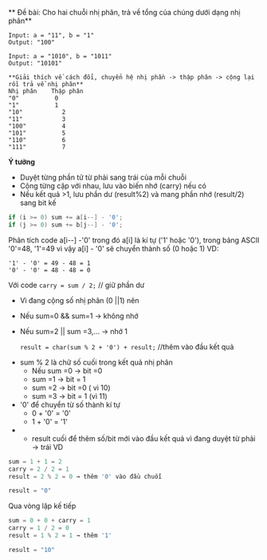 ** Đề bài: Cho hai chuỗi nhị phân, trả về tổng của chúng dưới dạng nhị phân**
```
Input: a = "11", b = "1"
Output: "100"

Input: a = "1010", b = "1011"
Output: "10101"
```
```
**Giải thích về cách đổi, chuyển hệ nhị phần -> thập phân -> cộng lại rồi trả về nhị phân**
Nhị phân	Thập phân
"0"	         0
"1"	         1
"10"	       2
"11"	       3
"100"	       4
"101"	       5
"110"	       6
"111"	       7
```

**Ý tưởng**
- Duyệt từng phần tử từ phải sang trái của mỗi chuỗi
- Cộng từng cặp với nhau, lưu vào biến nhớ (carry) nếu có
- Nếu kết quả >1, lưu phần dư (result%2) và mang phần nhớ (result/2) sang bit kế

```cpp
if (i >= 0) sum += a[i--] - '0';
if (j >= 0) sum += b[j--] - '0';
```
Phân tích code
a[i--] -'0' trong đó a[i] là kí tự ('1' hoặc '0'), trong bảng ASCII '0'=48, '1'=49 vì vậy a[i] - '0' sẽ chuyển thành số (0 hoặc 1)
VD:
```
'1' - '0' = 49 - 48 = 1  
'0' - '0' = 48 - 48 = 0
```
Với code 
  `carry = sum / 2;` // giữ phần dư
- Vì đang cộng số nhị phân (0 ||1) nên
 + Nếu sum=0 && sum=1 -> không nhớ
 + Nếu sum=2 || sum =3,... -> nhớ 1
   
   `result = char(sum % 2 + '0') + result;` //thêm vào đầu kết quả
- sum % 2 là chữ số cuối trong kết quả nhị phân
  + Nếu sum =0 -> bit =0
  + sum =1 -> bit = 1
  + sum =2 -> bit =0 ( vì 10)
  + sum =3 -> bit = 1 (vì 11)
- '0' để chuyển từ số thành kí tự
  + 0 + '0' = '0'
  + 1 + '0' = '1'
- + result cuối để thêm số/bit mới vào đầu kết quả vì đang duyệt từ phải -> trái
VD
```cpp
sum = 1 + 1 = 2
carry = 2 / 2 = 1
result = 2 % 2 = 0 → thêm '0' vào đầu chuỗi

result = "0"
```
Qua vòng lặp kế tiếp
```cpp
sum = 0 + 0 + carry = 1
carry = 1 / 2 = 0
result = 1 % 2 = 1 → thêm '1'

result = "10"
```
